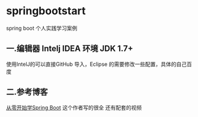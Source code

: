 # springbootstart
spring boot 个人实践学习案例



## 一.编辑器 Intelj IDEA  环境 JDK 1.7+
使用IntelJ的可以直接GitHub 导入，Eclipse 的需要修改一些配置，具体的自己百度
## 二.参考博客 
  [从零开始学Spring Boot](http://412887952-qq-com.iteye.com/category/356333 "ITEye")  这个作者写的很全
  还有配套的视频
  
